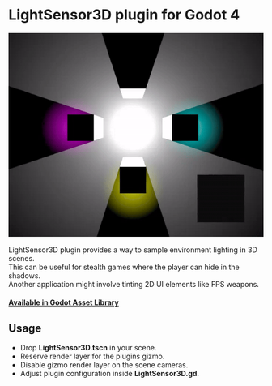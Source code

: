 # LightSensor3D plugin for Godot 4
![Demonstration](screenshots/demonstration.gif)

LightSensor3D plugin provides a way to sample environment lighting in 3D scenes.<br>
This can be useful for stealth games where the player can hide in the shadows.<br>
Another application might involve tinting 2D UI elements like FPS weapons.<br>

#### [Available in Godot Asset Library](https://godotengine.org/asset-library/asset/4037)

## Usage
* Drop **LightSensor3D.tscn** in your scene.
* Reserve render layer for the plugins gizmo.
* Disable gizmo render layer on the scene cameras.
* Adjust plugin configuration inside **LightSensor3D.gd**.